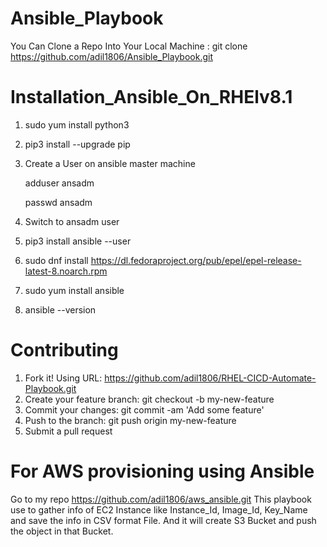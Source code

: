#               Ansible_Playbook

You Can Clone a Repo Into Your Local Machine : 
git clone https://github.com/adil1806/Ansible_Playbook.git

# Installation_Ansible_On_RHElv8.1
1. sudo yum install python3
2. pip3 install --upgrade pip
3. Create a User on ansible master machine
   
   adduser ansadm
   
   passwd ansadm
4. Switch to ansadm user
5. pip3 install ansible --user
6. sudo dnf install https://dl.fedoraproject.org/pub/epel/epel-release-latest-8.noarch.rpm
7. sudo yum install ansible
8. ansible --version

# Contributing
1. Fork it! Using URL: https://github.com/adil1806/RHEL-CICD-Automate-Playbook.git
2. Create your feature branch: git checkout -b my-new-feature
3. Commit your changes: git commit -am 'Add some feature'
4. Push to the branch: git push origin my-new-feature
5. Submit a pull request

# For AWS provisioning using Ansible 
Go to my repo https://github.com/adil1806/aws_ansible.git
This playbook use to gather info of EC2 Instance like Instance_Id, Image_Id, Key_Name and save the info in CSV format File.
And it will create S3 Bucket and push the object in that Bucket.
